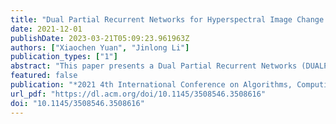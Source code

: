 ```yaml
---
title: "Dual Partial Recurrent Networks for Hyperspectral Image Change Detection"
date: 2021-12-01
publishDate: 2023-03-21T05:09:23.961963Z
authors: ["Xiaochen Yuan", "Jinlong Li"]
publication_types: ["1"]
abstract: "This paper presents a Dual Partial Recurrent Networks (DUALPRNs) which can project more accurate and effective image features by learning invariant pixel pairs with high confidence. The Change Vector Analysis provides a reference for the model to select invariant pixel pairs with high confidence as training samples. Then, the Unsupervised Slow Feature Analysis (USFA) is utilized to suppress the invariant pixel features projected by DUAL-PRNs, and highlight the variant pixel features, respectively. Thus, more obvious discrimination between the invariant and variant pixels can be achieved. Two groups of features are then obtained by passing bi-temporal remote sensing images through DUAL-PRNs and USFA. Chi-square distance is employed to calculate the divergence between two groups of features and thus generate the Change Intensity Map. Finally, the thresholding algorithm transforms the change intensity map into binary change map. Experimental results show that the proposed change detection model DUAL-PRNs performs better than the advanced model DSFA-128-2."
featured: false
publication: "*2021 4th International Conference on Algorithms, Computing and Artificial Intelligence*"
url_pdf: "https://dl.acm.org/doi/10.1145/3508546.3508616"
doi: "10.1145/3508546.3508616"
---
```


